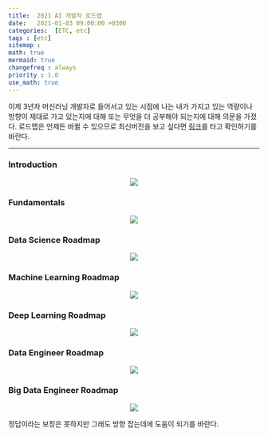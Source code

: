 ```yaml
---
title:  2021 AI 개발자 로드맵
date:   2021-01-03 09:00:00 +0300
categories:  [ETC, etc]
tags : [etc]
sitemap :
math: true
mermaid: true
changefreq : always
priority : 1.0
use_math: true
---
```



이제 3년차 머신러닝 개발자로 들어서고 있는 시점에 나는 내가 가지고 있는 역량이나 방향이 제대로 가고 있는지에 대해 또는 무엇을 더 공부해야 되는지에 대해 의문을 가졌다. 로드맵은 언제든 바뀔 수 있으므로 최신버전을 보고 싶다면 [링크](https://github.com/AMAI-GmbH/AI-Expert-Roadmap/)를 타고 확인하기를 바란다.

----------

### Introduction

<p align="center">
      <img src="../../assets/images/intro.svg"/>
</p>


### Fundamentals

<p align="center">
      <img src="../../assets/images/fundamentals.svg"/>
</p>

### Data Science Roadmap

<p align="center">
      <img src="../../assets/images/datascience.svg"/>
</p>

### Machine Learning Roadmap

<p align="center">
      <img src="../../assets/images/machine_learning.svg"/>
</p>


### Deep Learning Roadmap

<p align="center">
      <img src="../../assets/images/deep_learning.svg"/>
</p>

### Data Engineer Roadmap

<p align="center">
      <img src="../../assets/images/data_engineer.svg"/>
</p>

### Big Data Engineer Roadmap

<p align="center">
      <img src="../../assets/images/big_data_engineer.svg"/>
</p>


정답이라는 보장은 못하지만 그래도 방향 잡는데에 도움이 되기를 바란다.